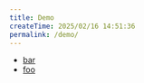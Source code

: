```yaml
---
title: Demo
createTime: 2025/02/16 14:51:36
permalink: /demo/
---
```


- [bar](./bar.md)
- [foo](./foo.md)
